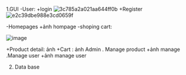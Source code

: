 1.GUI
-User: 
+login
![3c785a2a021aa644ff0b](https://github.com/user-attachments/assets/c412e0e1-4d06-4bda-9fa4-18d7ed17f9ac)
+Register
![e2c39dbe988e3cd0659f](https://github.com/user-attachments/assets/d0b11413-5f80-4169-ba11-6c87b101cab4)

-Homepages
+ảnh hompage
-shoping cart:

![image](https://github.com/user-attachments/assets/648dc3fe-9e22-419e-8123-ffc6889e81a3)

+Product detail: ảnh
+Cart : ảnh
Admin 
. Manage product
 +ảnh manage
.Manage user
  +ảnh manage user

2. Data base
